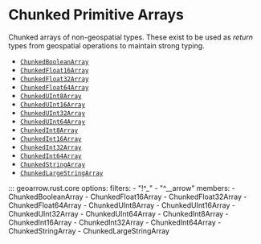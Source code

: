 # Chunked Primitive Arrays

Chunked arrays of non-geospatial types. These exist to be used as _return_ types
from geospatial operations to maintain strong typing.

- [`ChunkedBooleanArray`](#geoarrow.rust.core.ChunkedBooleanArray)
- [`ChunkedFloat16Array`](#geoarrow.rust.core.ChunkedFloat16Array)
- [`ChunkedFloat32Array`](#geoarrow.rust.core.ChunkedFloat32Array)
- [`ChunkedFloat64Array`](#geoarrow.rust.core.ChunkedFloat64Array)
- [`ChunkedUInt8Array`](#geoarrow.rust.core.ChunkedUInt8Array)
- [`ChunkedUInt16Array`](#geoarrow.rust.core.ChunkedUInt16Array)
- [`ChunkedUInt32Array`](#geoarrow.rust.core.ChunkedUInt32Array)
- [`ChunkedUInt64Array`](#geoarrow.rust.core.ChunkedUInt64Array)
- [`ChunkedInt8Array`](#geoarrow.rust.core.ChunkedInt8Array)
- [`ChunkedInt16Array`](#geoarrow.rust.core.ChunkedInt16Array)
- [`ChunkedInt32Array`](#geoarrow.rust.core.ChunkedInt32Array)
- [`ChunkedInt64Array`](#geoarrow.rust.core.ChunkedInt64Array)
- [`ChunkedStringArray`](#geoarrow.rust.core.ChunkedStringArray)
- [`ChunkedLargeStringArray`](#geoarrow.rust.core.ChunkedLargeStringArray)

::: geoarrow.rust.core
    options:
      filters:
        - "!^_"
        - "^__arrow"
      members:
        - ChunkedBooleanArray
        - ChunkedFloat16Array
        - ChunkedFloat32Array
        - ChunkedFloat64Array
        - ChunkedUInt8Array
        - ChunkedUInt16Array
        - ChunkedUInt32Array
        - ChunkedUInt64Array
        - ChunkedInt8Array
        - ChunkedInt16Array
        - ChunkedInt32Array
        - ChunkedInt64Array
        - ChunkedStringArray
        - ChunkedLargeStringArray
